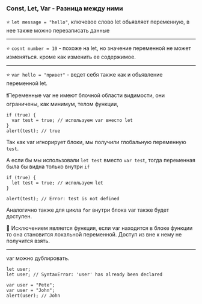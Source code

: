 ### Const, Let, Var - Разница между ними

⭐ `let message = "hello"`, ключевое слово let обьявляет переменную, в нее также можно перезаписать данные

---

⭐ `cosnt number = 10` - похоже на let, но значение переменной не может изменяться. кроме как изменить ее содержимое.

---

⭐ `var hello = "привет"` - ведет себя также как и обьявление переменной let.

❗Переменные var не имеют блочной области видимости, они ограничены, как минимум, телом функции,

```
if (true) {
  var test = true; // используем var вместо let
}
alert(test); // true
```

Так как var игнорирует блоки, мы получили глобальную переменную `test`.

А если бы мы использовали `let test` вместо `var test`, тогда переменная была бы видна только внутри `if`

```
if (true) {
  let test = true; // используем let
}

alert(test); // Error: test is not defined
```

Аналогично также для цикла `for` внутри блока var также будет доступен.

🔴 Исключением является функция, если var находится в блоке функции то она становится локальной переменной. Доступ из вне к нему не получится взять.

---

var можно дублировать.

```
let user;
let user; // SyntaxError: 'user' has already been declared

var user = "Pete";
var user = "John";
alert(user); // John
```
